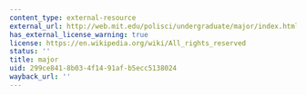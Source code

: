 ```yaml
---
content_type: external-resource
external_url: http://web.mit.edu/polisci/undergraduate/major/index.html
has_external_license_warning: true
license: https://en.wikipedia.org/wiki/All_rights_reserved
status: ''
title: major
uid: 299ce841-8b03-4f14-91af-b5ecc5138024
wayback_url: ''
---
```

